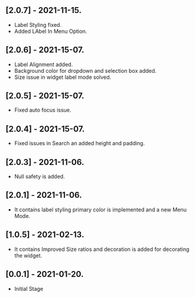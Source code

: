 ## [2.0.7] - 2021-11-15.
* Label Styling fixed.
* Added LAbel In Menu Option.

## [2.0.6] - 2021-15-07.
* Label Alignment added.
* Background color for dropdown and selection box added.
* Size issue in widget label mode solved.

## [2.0.5] - 2021-15-07.
* Fixed auto focus issue.

## [2.0.4] - 2021-15-07.
* Fixed issues in Search an added height and padding.

## [2.0.3] - 2021-11-06.
* Null safety is added.

## [2.0.1] - 2021-11-06.
* It contains label styling primary color is implemented and a new Menu Mode.

## [1.0.5] - 2021-02-13.
* It contains Improved Size ratios and decoration is added for decorating the widget.

## [0.0.1] - 2021-01-20.
* Initial Stage

